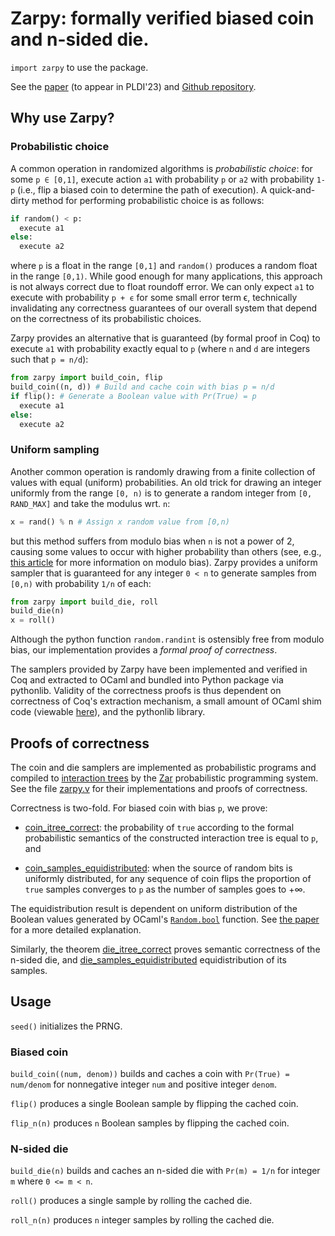 # Zarpy: formally verified biased coin and n-sided die.

`import zarpy` to use the package.

See the [paper](https://arxiv.org/abs/2211.06747) (to appear in
PLDI'23) and [Github repository](https://github.com/bagnalla/zar).

## Why use Zarpy?

### Probabilistic choice

A common operation in randomized algorithms is *probabilistic choice*:
for some `p ∈ [0,1]`, execute action `a1` with probability `p` or `a2`
with probability `1-p` (i.e., flip a biased coin to determine the path
of execution). A quick-and-dirty method for performing probabilistic
choice is as follows:

```python
if random() < p:
  execute a1
else:
  execute a2
```

where `p` is a float in the range `[0,1]` and `random()` produces a
random float in the range `[0,1)`. While good enough for many
applications, this approach is not always correct due to float
roundoff error. We can only expect `a1` to execute with probability `p + ϵ`
for some small error term ϵ, technically invalidating any
correctness guarantees of our overall system that depend on the
correctness of its probabilistic choices.

Zarpy provides an alternative that is guaranteed (by formal proof in
Coq) to execute `a1` with probability exactly equal to `p` (where `n`
and `d` are integers such that `p = n/d`):

```python
from zarpy import build_coin, flip
build_coin((n, d)) # Build and cache coin with bias p = n/d
if flip(): # Generate a Boolean value with Pr(True) = p 
  execute a1
else:
  execute a2
```

### Uniform sampling

Another common operation is randomly drawing from a finite collection
of values with equal (uniform) probabilities. An old trick for drawing
an integer uniformly from the range `[0, n)` is to generate a random
integer from `[0, RAND_MAX]` and take the modulus wrt. `n`:

```python
x = rand() % n # Assign x random value from [0,n)
```

but this method suffers from modulo bias when `n` is not a power of 2,
causing some values to occur with higher probability than others (see,
e.g., [this
article](https://research.kudelskisecurity.com/2020/07/28/the-definitive-guide-to-modulo-bias-and-how-to-avoid-it/)
for more information on modulo bias). Zarpy provides a uniform sampler
that is guaranteed for any integer `0 < n` to generate samples from
`[0,n)` with probability `1/n` of each:

```python
from zarpy import build_die, roll
build_die(n)
x = roll()
```

Although the python function `random.randint` is ostensibly free from
modulo bias, our implementation provides a *formal proof of
correctness*.

The samplers provided by Zarpy have been implemented and verified in
Coq and extracted to OCaml and bundled into Python package via
pythonlib. Validity of the correctness proofs is thus dependent on
correctness of Coq's extraction mechanism, a small amount of OCaml
shim code (viewable
[here](https://github.com/bagnalla/zar/blob/main/python/zar/ocaml/zarpy.ml)),
and the pythonlib library.

## Proofs of correctness

The coin and die samplers are implemented as probabilistic programs
and compiled to [interaction
trees](https://github.com/DeepSpec/InteractionTrees) by the
[Zar](https://github.com/bagnalla/zar) probabilistic programming
system. See the file
[zarpy.v](https://github.com/bagnalla/zar/blob/main/zarpy.v) for their
implementations and proofs of correctness.

Correctness is two-fold. For biased coin with bias `p`, we prove:

*
  [coin_itree_correct](https://github.com/bagnalla/zar/blob/main/zarpy.v#L57):
  the probability of `true` according to the formal probabilistic
  semantics of the constructed interaction tree is equal to `p`, and

*
  [coin_samples_equidistributed](https://github.com/bagnalla/zar/blob/main/zarpy.v#L75):
  when the source of random bits is uniformly distributed, for any
  sequence of coin flips the proportion of `true` samples converges to
  `p` as the number of samples goes to +∞.

The equidistribution result is dependent on uniform distribution of
the Boolean values generated by OCaml's
[`Random.bool`](https://v2.ocaml.org/api/Random.html) function. See
[the paper](https://arxiv.org/abs/2211.06747) for a more detailed
explanation.

Similarly, the theorem
[die_itree_correct](https://github.com/bagnalla/zar/blob/main/zarpy.v#L136)
proves semantic correctness of the n-sided die, and
[die_samples_equidistributed](https://github.com/bagnalla/zar/blob/main/zarpy.v#L161)
equidistribution of its samples.

## Usage

`seed()` initializes the PRNG.

### Biased coin

`build_coin((num, denom))` builds and caches a coin with `Pr(True) =
num/denom` for nonnegative integer `num` and positive integer `denom`.

`flip()` produces a single Boolean sample by flipping the cached coin.

`flip_n(n)` produces `n` Boolean samples by flipping the cached coin.

### N-sided die

`build_die(n)` builds and caches an n-sided die with `Pr(m) = 1/n` for
integer `m` where `0 <= m < n`.

`roll()` produces a single sample by rolling the cached die.

`roll_n(n)` produces `n` integer samples by rolling the cached die.
